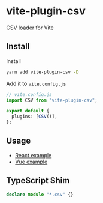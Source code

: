 # vite-plugin-csv

CSV loader for Vite

## Install

Install

```bash
yarn add vite-plugin-csv -D
```

Add it to `vite.config.js`

```ts
// vite.config.js
import CSV from "vite-plugin-csv";

export default {
  plugins: [CSV()],
};
```

## Usage

- [React example](/examples/react)
- [Vue example](/examples/vue)

## TypeScript Shim

```ts
declare module "*.csv" {}
```
